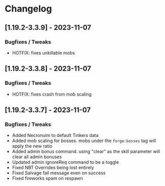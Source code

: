 # Changelog

## [1.19.2-3.3.9] - 2023-11-07
### Bugfixes / Tweaks
- HOTFIX: fixes unkillable mobs

## [1.19.2-3.3.8] - 2023-11-07
### Bugfixes / Tweaks
- HOTFIX: fixes crash from mob scaling

## [1.19.2-3.3.7] - 2023-11-07
### Bugfixes / Tweaks
- Added Necronuim to default Tinkers data
- Added mob scaling for bosses.  mobs under the `forge:bosses` tag will apply the new ratio
- Added admin bonus command.  using "clear" as the skill parameter will clear all admin bonuses
- Updated admin ignoreReq command to be a toggle
- Fixed NBT Overrides being lost entirely
- Fixed Salvage fail message even on success
- Fixed fireworks spam on respawn